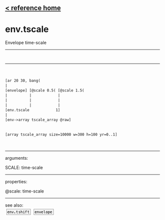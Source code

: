 [< reference home](index.html)
---

# env.tscale


Envelope time-scale

---

<br>


---


```


[ar 20 30, bang(
|
[envelope] [@scale 0.5( [@scale 1.5(
|          |            |
|          |            |
|          |            |
[env.tscale            1]
|
[env->array tscale_array @raw]


[array tscale_array size=10000 w=300 h=100 yr=0..1]

            
```

---
arguments:

SCALE: time-scale<br>

---
properties:

@scale: time-scale<br>

---
see also:<br>
[![env.tshift](img/object_env.tshift.png)](env.tshift.html)
[![envelope](img/object_envelope.png)](envelope.html)
